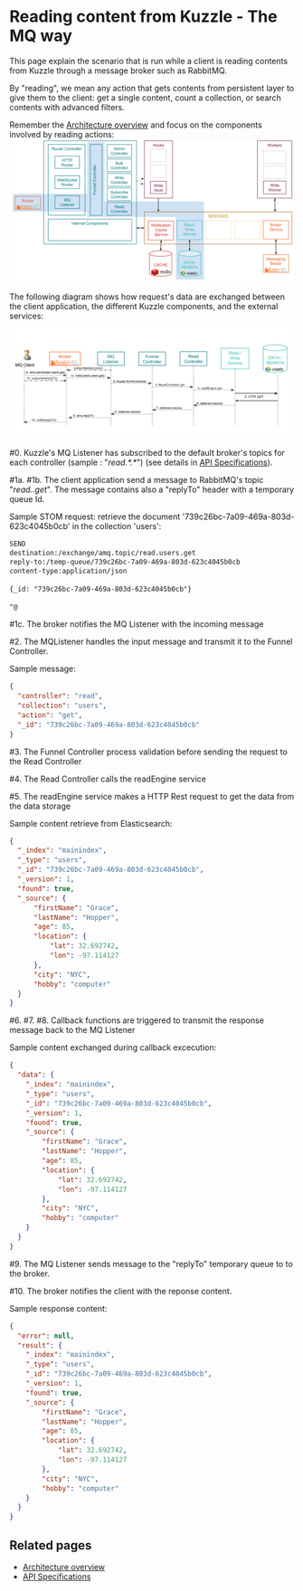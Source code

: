 # Reading content from Kuzzle - The MQ way

This page explain the scenario that is run while a client is reading contents from Kuzzle through a message broker such as RabbitMQ.

By "reading", we mean any action that gets contents from persistent layer to give them to the client:
get a single content, count a collection, or search contents with advanced filters.

Remember the [Architecture overview](../architecture.md) and focus on the components involved by reading actions:
![read_scenario_broker_overview](../images/kuzzle_read_scenario_mq_overview.png)

The following diagram shows how request's data are exchanged between the client application, the different Kuzzle components, and the external services:

![read_scenario_broker_details](../images/kuzzle_read_scenario_mq_details.png)

\#0. Kuzzle's MQ Listener has subscribed to the default broker's topics for each controller (sample : "_read.\*.\*_") (see details in [API Specifications](../api-specifications.md)).

\#1a. \#1b. The client application send a message to RabbitMQ's topic "_read.<collection>.get_". The message contains also a "replyTo" header with a temporary queue Id.

Sample STOM request: retrieve the document '739c26bc-7a09-469a-803d-623c4045b0cb' in the collection 'users':

```
SEND
destination:/exchange/amq.topic/read.users.get
reply-to:/temp-queue/739c26bc-7a09-469a-803d-623c4045b0cb
content-type:application/json

{_id: "739c26bc-7a09-469a-803d-623c4045b0cb"}

^@
```

\#1c. The broker notifies the MQ Listener with the incoming message


\#2. The MQListener handles the input message and transmit it to the Funnel Controller.

Sample message:

```json
{
  "controller": "read",
  "collection": "users",
  "action": "get",
  "_id": "739c26bc-7a09-469a-803d-623c4045b0cb"
}
```

\#3. The Funnel Controller process validation before sending the request to the Read Controller

\#4. The Read Controller calls the readEngine service

\#5. The readEngine service makes a HTTP Rest request to get the data from the data storage

Sample content retrieve from Elasticsearch:

```json
{
  "_index": "mainindex",
  "_type": "users",
  "_id": "739c26bc-7a09-469a-803d-623c4045b0cb",
  "_version": 1,
  "found": true,
  "_source": {
      "firstName": "Grace",
      "lastName": "Hopper",
      "age": 85,
      "location": {
          "lat": 32.692742,
          "lon": -97.114127
      },
      "city": "NYC",
      "hobby": "computer"
  }
}
```

\#6. \#7. \#8. Callback functions are triggered to transmit the response message back to the MQ Listener

Sample content exchanged during callback excecution:

```json
{
  "data": {
    "_index": "mainindex",
    "_type": "users",
    "_id": "739c26bc-7a09-469a-803d-623c4045b0cb",
    "_version": 1,
    "found": true,
    "_source": {
        "firstName": "Grace",
        "lastName": "Hopper",
        "age": 85,
        "location": {
            "lat": 32.692742,
            "lon": -97.114127
        },
        "city": "NYC",
        "hobby": "computer"
    }
  }
}
```
\#9. The MQ Listener sends message to the "replyTo" temporary queue to to the broker.

\#10. The broker notifies the client with the reponse content.

Sample response content:

```json
{
  "error": null,
  "result": {
    "_index": "mainindex",
    "_type": "users",
    "_id": "739c26bc-7a09-469a-803d-623c4045b0cb",
    "_version": 1,
    "found": true,
    "_source": {
        "firstName": "Grace",
        "lastName": "Hopper",
        "age": 85,
        "location": {
            "lat": 32.692742,
            "lon": -97.114127
        },
        "city": "NYC",
        "hobby": "computer"
    }
  }
}
```

## Related pages

* [Architecture overview](../architecture.md)
* [API Specifications](../api-specifications.md)
